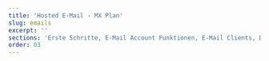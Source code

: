```yaml
---
title: 'Hosted E-Mail - MX Plan'
slug: emails
excerpt: ''
sections: 'Erste Schritte, E-Mail Account Funktionen, E-Mail Clients, Diagnose, Migration'
order: 03
---
```

